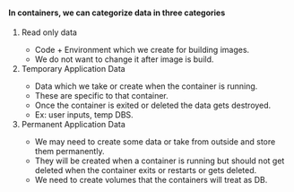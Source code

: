 #### In containers, we can categorize data in three categories

<ol>
<li>Read only data</li>
<ul>
<li>Code + Environment which we create for building images.</li>
<li>We do not want to change it after image is build.</li>
</ul>

<li>Temporary Application Data</li>
<ul>
<li>Data which we take or create when the container is running.</li>
<li>These are specific to that container.</li>
<li>Once the container is exited or deleted the data gets destroyed.</li>
<li>Ex: user inputs, temp DBS.</li>
</ul>


<li>Permanent Application Data</li>
<ul>
<li>We may need to create some data or take from outside and store them permanently.</li>
<li>They will be created when a container is running but should not get deleted when the container exits or restarts or gets deleted.</li>
<li>We need to create volumes that the containers will treat as DB.</li>
</ul>
</ol>